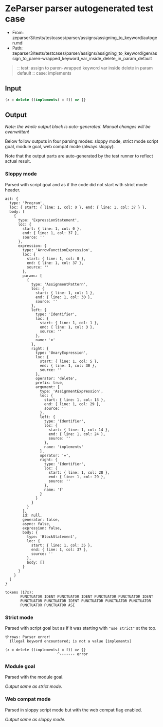 # ZeParser parser autogenerated test case

- From: zeparser3/tests/testcases/parser/assigns/assigning_to_keyword/autogen.md
- Path: zeparser3/tests/testcases/parser/assigns/assigning_to_keyword/gen/assign_to_paren-wrapped_keyword_var_inside_delete_in_param_default

> :: test: assign to paren-wrapped keyword var inside delete in param default
> :: case: implements

## Input


`````js
(x = delete ((implements) = f)) => {}
`````

## Output

_Note: the whole output block is auto-generated. Manual changes will be overwritten!_

Below follow outputs in four parsing modes: sloppy mode, strict mode script goal, module goal, web compat mode (always sloppy).

Note that the output parts are auto-generated by the test runner to reflect actual result.

### Sloppy mode

Parsed with script goal and as if the code did not start with strict mode header.

`````
ast: {
  type: 'Program',
  loc: { start: { line: 1, col: 0 }, end: { line: 1, col: 37 } },
  body: [
    {
      type: 'ExpressionStatement',
      loc: {
        start: { line: 1, col: 0 },
        end: { line: 1, col: 37 },
        source: ''
      },
      expression: {
        type: 'ArrowFunctionExpression',
        loc: {
          start: { line: 1, col: 0 },
          end: { line: 1, col: 37 },
          source: ''
        },
        params: [
          {
            type: 'AssignmentPattern',
            loc: {
              start: { line: 1, col: 1 },
              end: { line: 1, col: 30 },
              source: ''
            },
            left: {
              type: 'Identifier',
              loc: {
                start: { line: 1, col: 1 },
                end: { line: 1, col: 3 },
                source: ''
              },
              name: 'x'
            },
            right: {
              type: 'UnaryExpression',
              loc: {
                start: { line: 1, col: 5 },
                end: { line: 1, col: 30 },
                source: ''
              },
              operator: 'delete',
              prefix: true,
              argument: {
                type: 'AssignmentExpression',
                loc: {
                  start: { line: 1, col: 13 },
                  end: { line: 1, col: 29 },
                  source: ''
                },
                left: {
                  type: 'Identifier',
                  loc: {
                    start: { line: 1, col: 14 },
                    end: { line: 1, col: 24 },
                    source: ''
                  },
                  name: 'implements'
                },
                operator: '=',
                right: {
                  type: 'Identifier',
                  loc: {
                    start: { line: 1, col: 28 },
                    end: { line: 1, col: 29 },
                    source: ''
                  },
                  name: 'f'
                }
              }
            }
          }
        ],
        id: null,
        generator: false,
        async: false,
        expression: false,
        body: {
          type: 'BlockStatement',
          loc: {
            start: { line: 1, col: 35 },
            end: { line: 1, col: 37 },
            source: ''
          },
          body: []
        }
      }
    }
  ]
}

tokens (17x):
       PUNCTUATOR IDENT PUNCTUATOR IDENT PUNCTUATOR PUNCTUATOR IDENT
       PUNCTUATOR PUNCTUATOR IDENT PUNCTUATOR PUNCTUATOR PUNCTUATOR
       PUNCTUATOR PUNCTUATOR ASI
`````

### Strict mode

Parsed with script goal but as if it was starting with `"use strict"` at the top.

`````
throws: Parser error!
  Illegal keyword encountered; is not a value [implements]

(x = delete ((implements) = f)) => {}
                        ^------- error
`````


### Module goal

Parsed with the module goal.

_Output same as strict mode._

### Web compat mode

Parsed in sloppy script mode but with the web compat flag enabled.

_Output same as sloppy mode._
